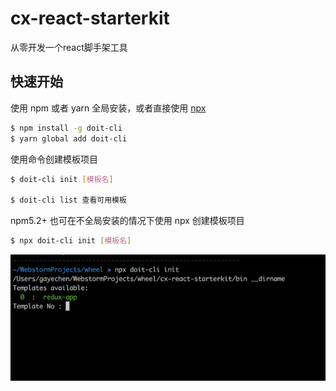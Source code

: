 # cx-react-starterkit
从零开发一个react脚手架工具

## 快速开始

使用 npm 或者 yarn 全局安装，或者直接使用 [npx](https://medium.com/@maybekatz/introducing-npx-an-npm-package-runner-55f7d4bd282b)

```bash
$ npm install -g doit-cli
$ yarn global add doit-cli
```

使用命令创建模板项目

```bash
$ doit-cli init [模板名]

$ doit-cli list 查看可用模板
```

npm5.2+ 也可在不全局安装的情况下使用 npx 创建模板项目

```bash
$ npx doit-cli init [模板名]
```

![命令行](https://raw.githubusercontent.com/GayeChen/cx-react-starterkit/master/images/cli.png)
